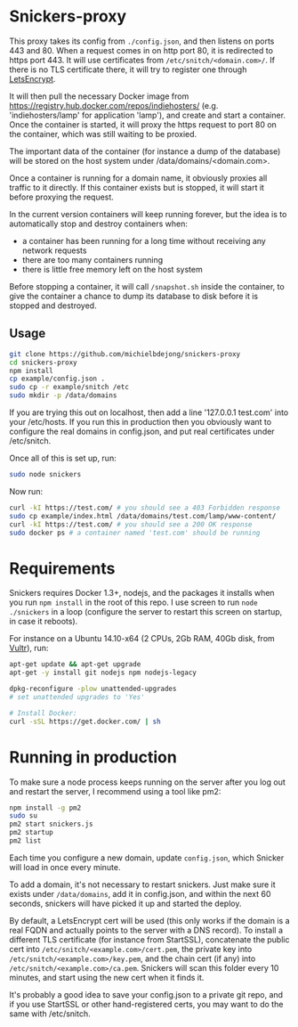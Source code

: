 # Snickers-proxy

This proxy takes its config from `./config.json`, and then listens on ports 443 and 80.
When a request comes in on http port 80, it is redirected to https port 443.
It will use certificates from `/etc/snitch/<domain.com>/`. If there is no TLS certificate
there, it will try to register one through [LetsEncrypt](https://letsencrypt.org/).

It will then pull the necessary
Docker image from https://registry.hub.docker.com/repos/indiehosters/ (e.g. 'indiehosters/lamp'
for application 'lamp'), and create and start a container. Once the container is started, it
will proxy the https request to port 80 on the container, which was still waiting to be proxied.

The important data of the container (for instance a dump of the database) will be stored on the
host system under /data/domains/<domain.com>.

Once a container is running for a domain name, it obviously proxies all traffic to it directly.
If this container exists but is stopped, it will start it before proxying the request.

In the current version containers will keep running forever, but the idea is to automatically stop
and destroy containers when:

* a container has been running for a long time without receiving any network requests
* there are too many containers running
* there is little free memory left on the host system

Before stopping a container, it will call `/snapshot.sh` inside the container, to give the container
a chance to dump its database to disk before it is stopped and destroyed.

## Usage

````bash
git clone https://github.com/michielbdejong/snickers-proxy
cd snickers-proxy
npm install
cp example/config.json .
sudo cp -r example/snitch /etc
sudo mkdir -p /data/domains
````

If you are trying this out on localhost, then add a line '127.0.0.1 test.com' into your /etc/hosts. If
you run this in production then you obviously want to configure the real domains in config.json, and
put real certificates under /etc/snitch.

Once all of this is set up, run:
````bash
sudo node snickers
````

Now run:

````bash
curl -kI https://test.com/ # you should see a 403 Forbidden response
sudo cp example/index.html /data/domains/test.com/lamp/www-content/
curl -kI https://test.com/ # you should see a 200 OK response
sudo docker ps # a container named 'test.com' should be running
````

# Requirements

Snickers requires Docker 1.3+, nodejs, and the packages it installs when you run `npm install` in the root of this repo. I use screen to
run `node ./snickers` in a loop (configure the server to restart this screen on startup, in case it reboots).

For instance on a Ubuntu 14.10-x64 (2 CPUs, 2Gb RAM, 40Gb disk, from [Vultr](https://www.vultr.com/pricing/)), run:

````bash
apt-get update && apt-get upgrade
apt-get -y install git nodejs npm nodejs-legacy

dpkg-reconfigure -plow unattended-upgrades
# set unattended upgrades to 'Yes'

# Install Docker:
curl -sSL https://get.docker.com/ | sh
````

# Running in production

To make sure a node process keeps running on the server after you log out and restart the server,
I recommend using a tool like pm2:

````bash
npm install -g pm2
sudo su
pm2 start snickers.js
pm2 startup
pm2 list
````

Each time you configure a new domain, update `config.json`, which Snicker will load in once every minute.

To add a domain, it's not necessary to restart snickers. Just make sure it exists under `/data/domains`, add it in config.json,
and within the next 60 seconds, snickers will have picked it up and started the deploy.

By default, a LetsEncrypt cert will be used (this only works if the domain is a real FQDN and actually points to the server with
a DNS record). To install a different TLS certificate (for instance from StartSSL),
concatenate the public cert into `/etc/snitch/<example.com>/cert.pem`, the private key into
`/etc/snitch/<example.com>/key.pem`, and the chain cert (if any) into
`/etc/snitch/<example.com>/ca.pem`. Snickers will scan this folder every 10 minutes, and start using the new cert when it
finds it.

It's probably a good idea to save your config.json to a private git repo, and if you use StartSSL or other
hand-registered certs, you may want to do the same with /etc/snitch.
